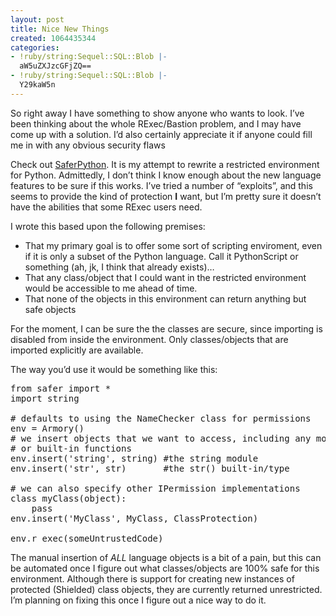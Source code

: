 ```yaml
---
layout: post
title: Nice New Things
created: 1064435344
categories:
- !ruby/string:Sequel::SQL::Blob |-
  aW5uZXJzcGFjZQ==
- !ruby/string:Sequel::SQL::Blob |-
  Y29kaW5n
---
```

<p>So right away I have something to show anyone who wants to look. I&#8217;ve been thinking about the whole RExec/Bastion problem, and I may have come up with a solution. I&#8217;d also certainly appreciate it if anyone could fill me in with any obvious security flaws</p>

<p>Check out <A HREF="http://bubblehouse.org/cgi-bin/viewcvs.cgi/*checkout*/SaferPython/safer.py?content-type=text/plain">SaferPython</A>. It is my attempt to rewrite a restricted environment for Python. Admittedly, I don&#8217;t think I know enough about the new language features to be sure if this works. I&#8217;ve tried a number of &#8220;exploits&#8221;, and this seems to provide the kind of protection <strong>I</strong> want, but I&#8217;m pretty sure it doesn&#8217;t have the abilities that some RExec users need.</p>

<p>I wrote this based upon the following premises:</p>

<ul>
    <li>That my primary goal is to offer some sort of scripting enviroment, even if it is only a subset of the Python language. Call it PythonScript or something (ah, jk, I think that already exists)&#8230;</li>
    <li>That any class/object that I could want in the restricted environment would be accessible to me ahead of time.</li>
    <li>That none of the objects in this environment can return anything but safe objects</li>
</ul>

<p>For the moment, I can be sure the the classes are secure, since importing is disabled from inside the environment. Only classes/objects that are imported explicitly are available.</p>

<p>The way you&#8217;d use it would be something like this:</p>

<pre>
from safer import *
import string

# defaults to using the NameChecker class for permissions
env = Armory()
# we insert objects that we want to access, including any modules
# or built-in functions
env.insert('string', string) #the string module
env.insert('str', str)       #the str() built-in/type

# we can also specify other IPermission implementations
class myClass(object):
    pass
env.insert('MyClass', MyClass, ClassProtection)

env.r_exec(someUntrustedCode)
</pre>

<p>The manual insertion of <em>ALL</em> language objects is a bit of a pain, but this can be automated once I figure out what classes/objects are 100% safe for this environment. Although there is support for creating new instances of protected (Shielded) class objects, they are currently returned unrestricted. I&#8217;m planning on fixing this once I figure out a nice way to do it.</p>
